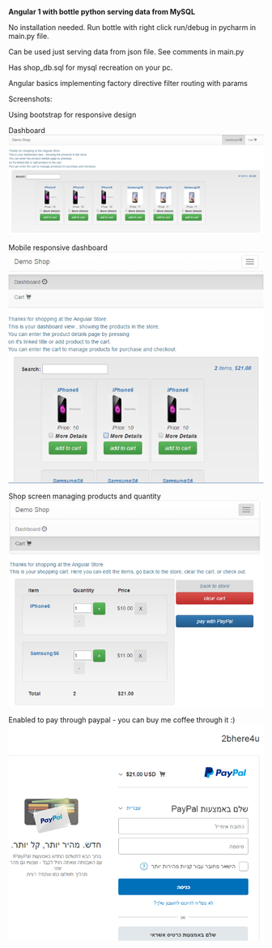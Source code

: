 **Angular 1 with bottle python serving data from MySQL**

No installation needed.
Run bottle with right click run/debug in pycharm in main.py file.

Can be used just serving data from json file.
See comments in main.py

Has shop_db.sql for mysql recreation on your pc.

Angular basics implementing
factory
directive
filter
routing with params


Screenshots:


Using bootstrap for responsive design

Dashboard
![Alt text](https://github.com/Kaidanov/Angular1ShopWithMySqlBottle/blob/master/content/SCREENSHOTS/FULLwEBvIEW.png)

Mobile responsive dashboard
![Alt text](https://github.com/Kaidanov/Angular1ShopWithMySqlBottle/blob/master/content/SCREENSHOTS/demoShopDashboard.png)

Shop screen managing products and quantity
![Alt text](https://github.com/Kaidanov/Angular1ShopWithMySqlBottle/blob/master/content/SCREENSHOTS/cart.png)


Enabled to pay through paypal - you can buy me coffee through it :)
![Alt text](https://github.com/Kaidanov/Angular1ShopWithMySqlBottle/blob/master/content/SCREENSHOTS/paypal.png)
